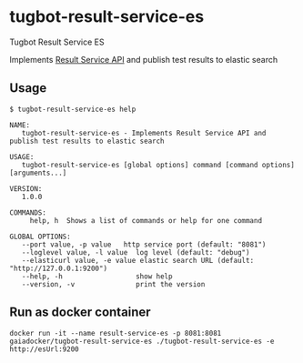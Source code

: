 # tugbot-result-service-es

Tugbot Result Service ES

Implements [Result Service API](https://github.com/gaia-docker/tugbot/blob/master/doc/proposal/Result%20Service%20API.md#api-design) 
and publish test results to elastic search

## Usage
```
$ tugbot-result-service-es help

NAME:
   tugbot-result-service-es - Implements Result Service API and publish test results to elastic search

USAGE:
   tugbot-result-service-es [global options] command [command options] [arguments...]

VERSION:
   1.0.0

COMMANDS:
     help, h  Shows a list of commands or help for one command

GLOBAL OPTIONS:
   --port value, -p value   http service port (default: "8081")
   --loglevel value, -l value  log level (default: "debug")
   --elasticurl value, -e value elastic search URL (default: "http://127.0.0.1:9200")
   --help, -h                  show help
   --version, -v               print the version
```

## Run as docker container
`docker run -it --name result-service-es -p 8081:8081 gaiadocker/tugbot-result-service-es ./tugbot-result-service-es -e http://esUrl:9200`

